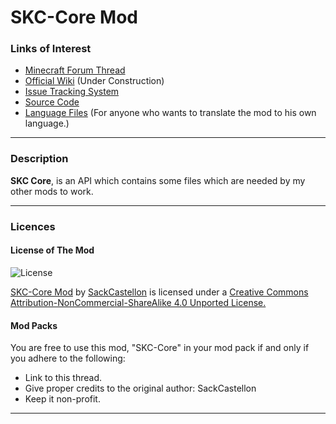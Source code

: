 SKC-Core Mod
=========================

### Links of Interest ###

- [Minecraft Forum Thread](http://www.minecraftforum.net/topic/1909056-)
- [Official Wiki](https://github.com/SackCastellon/SKC-Core/wiki) (Under Construction)
- [Issue Tracking System](https://github.com/SackCastellon/SKC-Core/issues)
- [Source Code](https://github.com/SackCastellon/SKC-Core/tree/master/src)
- [Language Files](https://github.com/SackCastellon/SKC-Core/tree/master/src/main/resources/assets/core/lang) (For anyone who wants to translate the mod to his own language.)

* * *

### Description ###

**SKC Core**, is an API which contains some files which are needed by my other mods to work.

* * *

### Licences ###

#### License of The Mod ####

![License](http://i.creativecommons.org/l/by-nc-sa/4.0/80x15.png)

[SKC-Core Mod](http://www.minecraftforum.net/topic/1909056-) by [SackCastellon](http://www.minecraftforum.net/user/1775848-sackcastellon/) is licensed under a [Creative Commons Attribution-NonCommercial-ShareAlike 4.0 Unported License.](http://creativecommons.org/licenses/by-nc-sa/4.0/)

#### Mod Packs ####

You are free to use this mod, "SKC-Core" in your mod pack if and only if you adhere to the following:

* Link to this thread.
* Give proper credits to the original author: SackCastellon
* Keep it non-profit.

* * *
